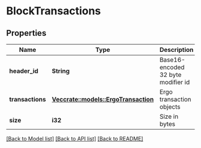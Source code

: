 # BlockTransactions

## Properties

Name | Type | Description | Notes
------------ | ------------- | ------------- | -------------
**header_id** | **String** | Base16-encoded 32 byte modifier id | 
**transactions** | [**Vec<crate::models::ErgoTransaction>**](ErgoTransaction.md) | Ergo transaction objects | 
**size** | **i32** | Size in bytes | 

[[Back to Model list]](../README.md#documentation-for-models) [[Back to API list]](../README.md#documentation-for-api-endpoints) [[Back to README]](../README.md)


